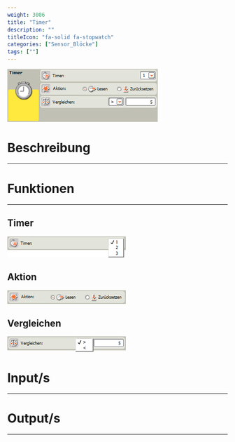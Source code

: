 ```yaml
---
weight: 3006
title: "Timer"
description: ""
titleIcon: "fa-solid fa-stopwatch"
categories: ["Sensor_Blöcke"]
tags: [""]
---
```


![Block.png](/images/nxt-images/Kapitel%203%20Sensoren/3.7%20Timer/Block.png)


# Beschreibung
---

# Funktionen
---

## Timer

![Timer.png](/images/nxt-images/Kapitel%203%20Sensoren/3.7%20Timer/Timer.png)

## Aktion

![Aktion.png](/images/nxt-images/Kapitel%203%20Sensoren/3.7%20Timer/Aktion.png)

## Vergleichen

![Vergleichen.png](/images/nxt-images/Kapitel%203%20Sensoren/3.7%20Timer/Vergleichen.png)

# Input/s
---

# Output/s
---
